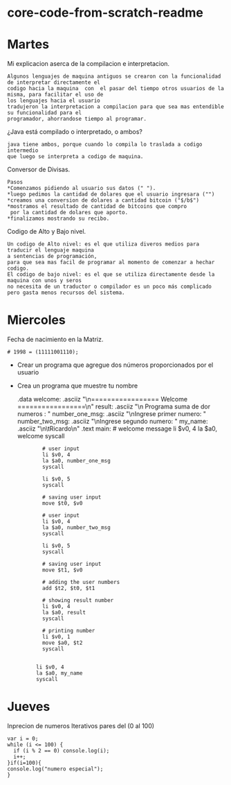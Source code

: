 # core-code-from-scratch-readme
# Martes
Mi explicacion aserca de la compilacion e interpretacion.

    Algunos lenguajes de maquina antiguos se crearon con la funcionalidad de interpretar directamente el 
    codigo hacia la maquina  con  el pasar del tiempo otros usuarios de la misma, para facilitar el uso de
    los lenguajes hacia el usuario
    tradujeron la interpretacion a compilacion para que sea mas entendible su funcionalidad para el 
    programador, ahorrandose tiempo al programar.

¿Java está compilado o interpretado, o ambos?
    
    java tiene ambos, porque cuando lo compila lo traslada a codigo intermedio
    que luego se interpreta a codigo de maquina.

Conversor de Divisas.
 
    Pasos
    *Comenzamos pidiendo al usuario sus datos (" ").
    *luego pedimos la cantidad de dolares que el usuario ingresara ("")
    *creamos una conversion de dolares a cantidad bitcoin ("$/b$")
    *mostramos el resultado de cantidad de bitcoins que compro 
     por la cantidad de dolares que aporto.
    *finalizamos mostrando su recibo.

Codigo de Alto y Bajo nivel.
    
    Un codigo de Alto nivel: es el que utiliza diveros medios para traducir el lenguaje maquina
    a sentencias de programación,
    para que sea mas facil de programar al momento de comenzar a hechar codigo.
    El codigo de bajo nivel: es el que se utiliza directamente desde la maquina con unos y seros
    no necesita de un traductor o compilador es un poco más complicado pero gasta menos recursos del sistema.

# Miercoles

Fecha de nacimiento en la Matriz.

    # 1998 = (11111001110);


* Crear un programa que agregue dos números proporcionados por el usuario
* Crea un programa que muestre tu nombre

  .data
        welcome: .asciiz "\n================= Welcome =================\n"
        result: .asciiz "\n Programa suma de dor numeros : "
        number_one_msg: .asciiz "\nIngrese primer numero: "
        number_two_msg: .asciiz "\nIngrese segundo numero: "
	my_name: .asciiz "\n\tRicardo\n"
  .text
        main:
              # welcome message
              li $v0, 4
              la $a0, welcome
              syscall

              # user input
              li $v0, 4
              la $a0, number_one_msg
              syscall

              li $v0, 5
              syscall

              # saving user input
              move $t0, $v0

              # user input
              li $v0, 4
              la $a0, number_two_msg
              syscall

              li $v0, 5
              syscall

              # saving user input
              move $t1, $v0

              # adding the user numbers
              add $t2, $t0, $t1

              # showing result number
              li $v0, 4
              la $a0, result
              syscall

              # printing number
              li $v0, 1
              move $a0, $t2
              syscall
         

            li $v0, 4
            la $a0, my_name
            syscall



# Jueves 
  Inprecion de numeros Iterativos pares del (0 al 100)

    var i = 0;
    while (i <= 100) {
      if (i % 2 == 0) console.log(i);
      i++;
    }if(i=100){
    console.log("numero especial");
    }